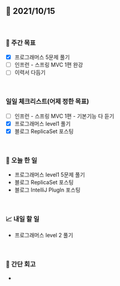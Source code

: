 ## 📅 2021/10/15

<br/>

### 🏹 주간 목표

- [x] 프로그래머스 5문제 풀기
- [ ] 인프런 - 스프링 MVC 1편 완강
- [ ] 이력서 다듬기

<br/>

### 일일 체크리스트(어제 정한 목표)

- [ ] 인프런 - 스프링 MVC 1편 - 기본기능 다 듣기
- [x] 프로그래머스 level1 풀기
- [x] 블로그 ReplicaSet 포스팅

<br/>

### 💯 오늘 한 일

- 프로그래머스 level1 5문제 풀기
- 블로그 ReplicaSet 포스팅
- 블로그 IntelliJ PlugIn 포스팅

<br/>

### 📈 내일 할 일

- 프로그래머스 level 2 풀기

<br/>

### 🧐 간단 회고

- 
